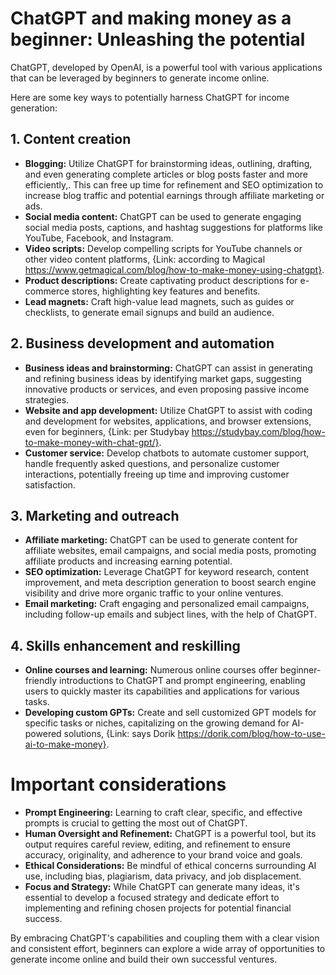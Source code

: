 # ChatGPT and making money as a beginner: Unleashing the potential

ChatGPT, developed by OpenAI, is a powerful tool with various applications that can be leveraged by beginners to generate income online. 

Here are some key ways to potentially harness ChatGPT for income generation:

## 1. Content creation

*   **Blogging:**  Utilize ChatGPT for brainstorming ideas, outlining, drafting, and even generating complete articles or blog posts faster and more efficiently,.  This can free up time for refinement and SEO optimization to increase blog traffic and potential earnings through affiliate marketing or ads.  
*   **Social media content:**  ChatGPT can be used to generate engaging social media posts, captions, and hashtag suggestions for platforms like YouTube, Facebook, and Instagram.
*   **Video scripts:**  Develop compelling scripts for YouTube channels or other video content platforms, {Link: according to Magical https://www.getmagical.com/blog/how-to-make-money-using-chatgpt}.
*   **Product descriptions:** Create captivating product descriptions for e-commerce stores, highlighting key features and benefits.
*   **Lead magnets:** Craft high-value lead magnets, such as guides or checklists, to generate email signups and build an audience.

## 2. Business development and automation

*   **Business ideas and brainstorming:** ChatGPT can assist in generating and refining business ideas by identifying market gaps, suggesting innovative products or services, and even proposing passive income strategies. 
*   **Website and app development:**  Utilize ChatGPT to assist with coding and development for websites, applications, and browser extensions, even for beginners, {Link: per Studybay https://studybay.com/blog/how-to-make-money-with-chat-gpt/}.
*   **Customer service:** Develop chatbots to automate customer support, handle frequently asked questions, and personalize customer interactions, potentially freeing up time and improving customer satisfaction.

## 3. Marketing and outreach

*   **Affiliate marketing:**  ChatGPT can be used to generate content for affiliate websites, email campaigns, and social media posts, promoting affiliate products and increasing earning potential.
*   **SEO optimization:**  Leverage ChatGPT for keyword research, content improvement, and meta description generation to boost search engine visibility and drive more organic traffic to your online ventures.
*   **Email marketing:**  Craft engaging and personalized email campaigns, including follow-up emails and subject lines, with the help of ChatGPT.

## 4. Skills enhancement and reskilling

*   **Online courses and learning:** Numerous online courses offer beginner-friendly introductions to ChatGPT and prompt engineering, enabling users to quickly master its capabilities and applications for various tasks. 
*   **Developing custom GPTs:** Create and sell customized GPT models for specific tasks or niches, capitalizing on the growing demand for AI-powered solutions, {Link: says Dorik https://dorik.com/blog/how-to-use-ai-to-make-money}. 

# Important considerations

*   **Prompt Engineering:** Learning to craft clear, specific, and effective prompts is crucial to getting the most out of ChatGPT.
*   **Human Oversight and Refinement:** ChatGPT is a powerful tool, but its output requires careful review, editing, and refinement to ensure accuracy, originality, and adherence to your brand voice and goals.
*   **Ethical Considerations:** Be mindful of ethical concerns surrounding AI use, including bias, plagiarism, data privacy, and job displacement.
*   **Focus and Strategy:** While ChatGPT can generate many ideas, it's essential to develop a focused strategy and dedicate effort to implementing and refining chosen projects for potential financial success.

By embracing ChatGPT's capabilities and coupling them with a clear vision and consistent effort, beginners can explore a wide array of opportunities to generate income online and build their own successful ventures.
